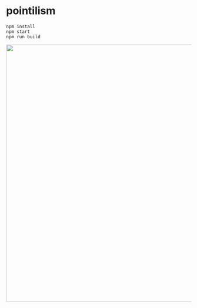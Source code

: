 <h1>pointilism</h1>

    npm install
    npm start
    npm run build


<p align="center">
    <img width="700px" src="https://github.com/patakk/newpointilism/blob/master/sample.png">
</p>
